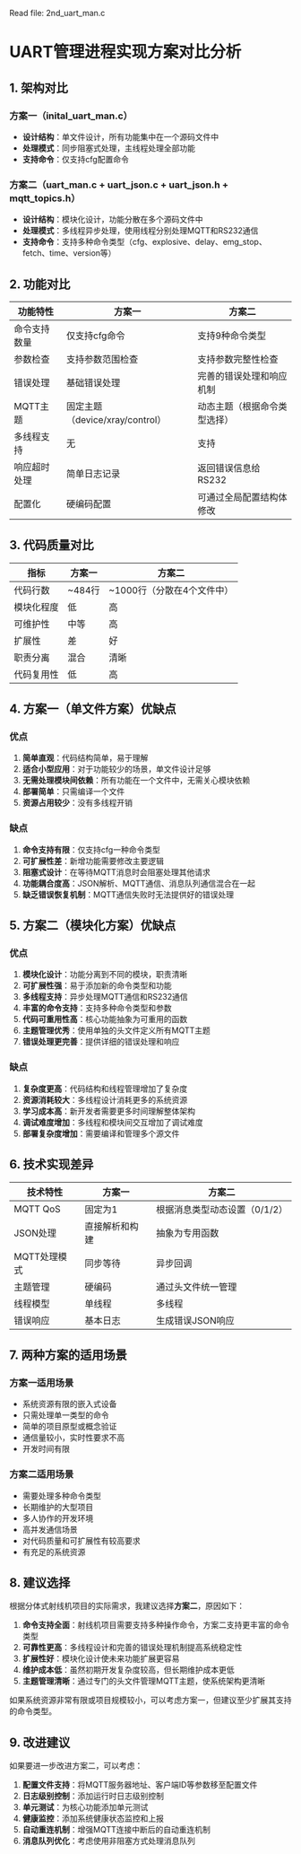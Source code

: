 
Read file: 2nd_uart_man.c
# UART管理进程实现方案对比分析

## 1. 架构对比

### 方案一（inital_uart_man.c）
- **设计结构**：单文件设计，所有功能集中在一个源码文件中
- **处理模式**：同步阻塞式处理，主线程处理全部功能
- **支持命令**：仅支持cfg配置命令

### 方案二（uart_man.c + uart_json.c + uart_json.h + mqtt_topics.h）
- **设计结构**：模块化设计，功能分散在多个源码文件中
- **处理模式**：多线程异步处理，使用线程分别处理MQTT和RS232通信
- **支持命令**：支持多种命令类型（cfg、explosive、delay、emg_stop、fetch、time、version等）

## 2. 功能对比

| 功能特性   | 方案一                       | 方案二            |
| ------ | ------------------------- | -------------- |
| 命令支持数量 | 仅支持cfg命令                  | 支持9种命令类型       |
| 参数检查   | 支持参数范围检查                  | 支持参数完整性检查      |
| 错误处理   | 基础错误处理                    | 完善的错误处理和响应机制   |
| MQTT主题 | 固定主题（device/xray/control） | 动态主题（根据命令类型选择） |
| 多线程支持  | 无                         | 支持             |
| 响应超时处理 | 简单日志记录                    | 返回错误信息给RS232   |
| 配置化    | 硬编码配置                     | 可通过全局配置结构体修改   |

## 3. 代码质量对比

| 指标    | 方案一   | 方案二              |
| ----- | ----- | ---------------- |
| 代码行数  | ~484行 | ~1000行（分散在4个文件中） |
| 模块化程度 | 低     | 高                |
| 可维护性  | 中等    | 高                |
| 扩展性   | 差     | 好                |
| 职责分离  | 混合    | 清晰               |
| 代码复用性 | 低     | 高                |

## 4. 方案一（单文件方案）优缺点

### 优点
1. **简单直观**：代码结构简单，易于理解
2. **适合小型应用**：对于功能较少的场景，单文件设计足够
3. **无需处理模块间依赖**：所有功能在一个文件中，无需关心模块依赖
4. **部署简单**：只需编译一个文件
5. **资源占用较少**：没有多线程开销

### 缺点
1. **命令支持有限**：仅支持cfg一种命令类型
2. **可扩展性差**：新增功能需要修改主要逻辑
3. **阻塞式设计**：在等待MQTT消息时会阻塞处理其他请求
4. **功能耦合度高**：JSON解析、MQTT通信、消息队列通信混合在一起
5. **缺乏错误恢复机制**：MQTT通信失败时无法提供好的错误处理

## 5. 方案二（模块化方案）优缺点

### 优点
1. **模块化设计**：功能分离到不同的模块，职责清晰
2. **可扩展性强**：易于添加新的命令类型和功能
3. **多线程支持**：异步处理MQTT通信和RS232通信
4. **丰富的命令支持**：支持多种命令类型和参数
5. **代码可重用性高**：核心功能抽象为可重用的函数
6. **主题管理优秀**：使用单独的头文件定义所有MQTT主题
7. **错误处理更完善**：提供详细的错误处理和响应

### 缺点
1. **复杂度更高**：代码结构和线程管理增加了复杂度
2. **资源消耗较大**：多线程设计消耗更多的系统资源
3. **学习成本高**：新开发者需要更多时间理解整体架构
4. **调试难度增加**：多线程和模块间交互增加了调试难度
5. **部署复杂度增加**：需要编译和管理多个源文件

## 6. 技术实现差异

| 技术特性     | 方案一     | 方案二               |
| -------- | ------- | ----------------- |
| MQTT QoS | 固定为1    | 根据消息类型动态设置（0/1/2） |
| JSON处理   | 直接解析和构建 | 抽象为专用函数           |
| MQTT处理模式 | 同步等待    | 异步回调              |
| 主题管理     | 硬编码     | 通过头文件统一管理         |
| 线程模型     | 单线程     | 多线程               |
| 错误响应     | 基本日志    | 生成错误JSON响应        |

## 7. 两种方案的适用场景

### 方案一适用场景
- 系统资源有限的嵌入式设备
- 只需处理单一类型的命令
- 简单的项目原型或概念验证
- 通信量较小，实时性要求不高
- 开发时间有限

### 方案二适用场景
- 需要处理多种命令类型
- 长期维护的大型项目
- 多人协作的开发环境
- 高并发通信场景
- 对代码质量和可扩展性有较高要求
- 有充足的系统资源

## 8. 建议选择

根据分体式射线机项目的实际需求，我建议选择**方案二**，原因如下：

1. **命令支持全面**：射线机项目需要支持多种操作命令，方案二支持更丰富的命令类型
2. **可靠性更高**：多线程设计和完善的错误处理机制提高系统稳定性
3. **扩展性好**：模块化设计使未来功能扩展更容易
4. **维护成本低**：虽然初期开发复杂度较高，但长期维护成本更低
5. **主题管理清晰**：通过专门的头文件管理MQTT主题，使系统架构更清晰

如果系统资源非常有限或项目规模较小，可以考虑方案一，但建议至少扩展其支持的命令类型。

## 9. 改进建议

如果要进一步改进方案二，可以考虑：

1. **配置文件支持**：将MQTT服务器地址、客户端ID等参数移至配置文件
2. **日志级别控制**：添加运行时日志级别控制
3. **单元测试**：为核心功能添加单元测试
4. **健康监控**：添加系统健康状态监控和上报
5. **自动重连机制**：增强MQTT连接中断后的自动重连机制
6. **消息队列优化**：考虑使用非阻塞方式处理消息队列
